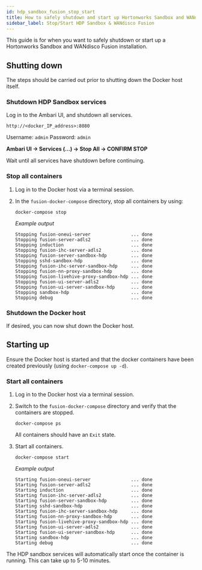 ```yaml
---
id: hdp_sandbox_fusion_stop_start
title: How to safely shutdown and start up Hortonworks Sandbox and WANdisco Fusion
sidebar_label: Stop/Start HDP Sandbox & WANdisco Fusion
---
```


This guide is for when you want to safely shutdown or start up a Hortonworks Sandbox and WANdisco Fusion installation.

## Shutting down

The steps should be carried out prior to shutting down the Docker host itself.

### Shutdown HDP Sandbox services

Log in to the Ambari UI, and shutdown all services.

`http://<docker_IP_address>:8080`

Username: `admin`
Password: `admin`

**Ambari UI -> Services (...) -> Stop All -> CONFIRM STOP**

Wait until all services have shutdown before continuing.

### Stop all containers

1. Log in to the Docker host via a terminal session.

2. In the `fusion-docker-compose` directory, stop all containers by using:

   `docker-compose stop`

   _Example output_

   ```text
   Stopping fusion-oneui-server               ... done
   Stopping fusion-server-adls2               ... done
   Stopping induction                         ... done
   Stopping fusion-ihc-server-adls2           ... done
   Stopping fusion-server-sandbox-hdp         ... done
   Stopping sshd-sandbox-hdp                  ... done
   Stopping fusion-ihc-server-sandbox-hdp     ... done
   Stopping fusion-nn-proxy-sandbox-hdp       ... done
   Stopping fusion-livehive-proxy-sandbox-hdp ... done
   Stopping fusion-ui-server-adls2            ... done
   Stopping fusion-ui-server-sandbox-hdp      ... done
   Stopping sandbox-hdp                       ... done
   Stopping debug                             ... done
   ```

### Shutdown the Docker host

If desired, you can now shut down the Docker host.

## Starting up

Ensure the Docker host is started and that the docker containers have been created previously (using `docker-compose up -d`).

### Start all containers

1. Log in to the Docker host via a terminal session.

2. Switch to the `fusion-docker-compose` directory and verify that the containers are stopped.

   `docker-compose ps`

   All containers should have an `Exit` state.

3. Start all containers.

   `docker-compose start`

   _Example output_

   ```text
   Starting fusion-oneui-server               ... done
   Starting fusion-server-adls2               ... done
   Starting induction                         ... done
   Starting fusion-ihc-server-adls2           ... done
   Starting fusion-server-sandbox-hdp         ... done
   Starting sshd-sandbox-hdp                  ... done
   Starting fusion-ihc-server-sandbox-hdp     ... done
   Starting fusion-nn-proxy-sandbox-hdp       ... done
   Starting fusion-livehive-proxy-sandbox-hdp ... done
   Starting fusion-ui-server-adls2            ... done
   Starting fusion-ui-server-sandbox-hdp      ... done
   Starting sandbox-hdp                       ... done
   Starting debug                             ... done
   ```

The HDP sandbox services will automatically start once the container is running. This can take up to 5-10 minutes.
